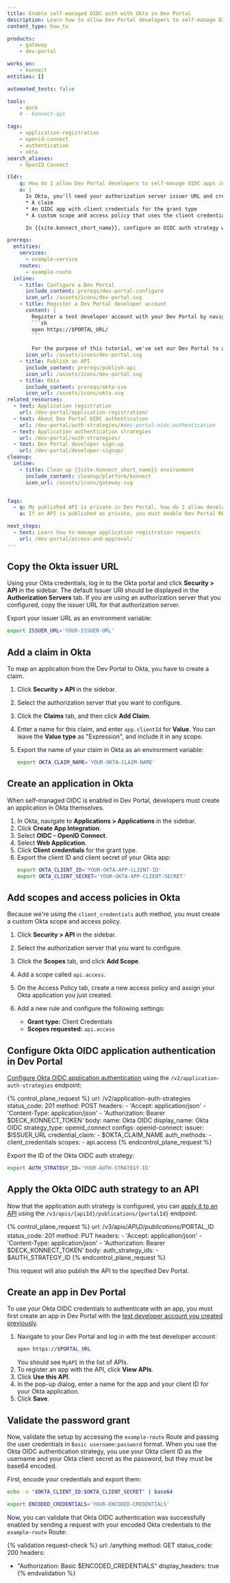 ```yaml
---
title: Enable self-managed OIDC auth with Okta in Dev Portal
description: Learn how to allow Dev Portal developers to self-manage OIDC apps in Okta.
content_type: how_to

products:
    - gateway
    - dev-portal

works_on:
    - konnect
entities: []

automated_tests: false

tools:
    - deck
    # - konnect-api

tags:
    - application-registration
    - openid-connect
    - authentication
    - okta
search_aliases:
    - OpenID Connect

tldr:
    q: How do I allow Dev Portal developers to self-manage OIDC apps in Okta?
    a: |
      In Okta, you'll need your authorization server issuer URL and create the following:
      * A claim
      * An OIDC app with client credentials for the grant type
      * A custom scope and access policy that uses the client credentials grant and your Okta app

      In {{site.konnect_short_name}}, configure an OIDC auth strategy with your Okta issuer URL, your Okta claim name, `client_credentials` for the `auth_methods`, and your custom Okta scope. Any developers who register an application with an API with this authentication strategy applied to it can authenticate by sending `Authorization: Basic $OKTA_CLIENT_ID:$OKTA_CLIENT_SECRET` as a header, where `$OKTA_CLIENT_ID:$OKTA_CLIENT_SECRET` are base64 encoded.

prereqs:
  entities:
    services:
      - example-service
    routes:
      - example-route
  inline:
    - title: Configure a Dev Portal
      include_content: prereqs/dev-portal-configure
      icon_url: /assets/icons/dev-portal.svg
    - title: Register a Dev Portal developer account
      content: |
        Register a test developer account with your Dev Portal by navigating to your Dev Portal and clicking **Sign up**:
        ```sh
        open https://$PORTAL_URL/
        ```
        
        For the purpose of this tutorial, we've set our Dev Portal to automatically approve developer registrations. 
      icon_url: /assets/icons/dev-portal.svg
    - title: Publish an API
      include_content: prereqs/publish-api
      icon_url: /assets/icons/dev-portal.svg
    - title: Okta
      include_content: prereqs/okta-sso
      icon_url: /assets/icons/okta.svg
related_resources:
  - text: Application registration
    url: /dev-portal/application-registration/
  - text: About Dev Portal OIDC authentication
    url: /dev-portal/auth-strategies/#dev-portal-oidc-authentication
  - text: Application authentication strategies
    url: /dev-portal/auth-strategies/
  - text: Dev Portal developer sign-up
    url: /dev-portal/developer-signup/
cleanup:
  inline:
    - title: Clean up {{site.konnect_short_name}} environment
      include_content: cleanup/platform/konnect
      icon_url: /assets/icons/gateway.svg


faqs:
  - q: My published API is private in Dev Portal, how do I allow developers to see it?
    a: If an API is published as private, you must enable Dev Portal RBAC and [developers must sign in](/dev-portal/developer-signup/) to see APIs.

next_steps:
  - text: Learn how to manage application registration requests
    url: /dev-portal/access-and-approval/
---
```


## Copy the Okta issuer URL

Using your Okta credentials, log in to the Okta portal and click **Security > API** in the sidebar. The default Issuer URI should be displayed in the **Authorization Servers** tab. If you are using an authorization server that you configured, copy the issuer URL for that authorization server.

Export your issuer URL as an environment variable:
```sh
export ISSUER_URL='YOUR-ISSUER-URL'
```

## Add a claim in Okta

To map an application from the Dev Portal to Okta, you have to create a claim.

1. Click **Security > API** in the sidebar.

3. Select the authorization server that you want to configure.

4. Click the **Claims** tab, and then click **Add Claim**.

5. Enter a name for this claim, and enter `app.clientId` for **Value**. You can leave the **Value type** as "Expression", and include it in any scope.

1. Export the name of your claim in Okta as an environment variable:
   ```sh
   export OKTA_CLAIM_NAME='YOUR-OKTA-CLAIM-NAME'
   ```

## Create an application in Okta

When self-managed OIDC is enabled in Dev Portal, developers must create an application in Okta themselves.

1. In Okta, navigate to **Applications > Applications** in the sidebar.
1. Click **Create App Integration**.
1. Select **OIDC - OpenID Connect**.
1. Select **Web Application**.
1. Click **Client credentials** for the grant type.
1. Export the client ID and client secret of your Okta app:
   ```sh
   export OKTA_CLIENT_ID='YOUR-OKTA-APP-CLIENT-ID'
   export OKTA_CLIENT_SECRET='YOUR-OKTA-APP-CLIENT-SECRET'
   ```

## Add scopes and access policies in Okta

Because we're using the `client_credentials` auth method, you must create a custom Okta scope and access policy. 

1. Click **Security > API** in the sidebar.

3. Select the authorization server that you want to configure.

4. Click the **Scopes** tab, and click **Add Scope**.

1. Add a scope called `api.access`. 

1. On the Access Policy tab, create a new access policy and assign your Okta application you just created.

1. Add a new rule and configure the following settings:
   * **Grant type:** Client Credentials
   * **Scopes requested:** `api.access` 

## Configure Okta OIDC application authentication in Dev Portal

[Configure Okta OIDC application authentication](/api/konnect/application-auth-strategies/v2/#/operations/create-app-auth-strategy) using the `/v2/application-auth-strategies` endpoint:

<!--vale off-->
{% control_plane_request %}
url: /v2/application-auth-strategies
status_code: 201
method: POST
headers:
    - 'Accept: application/json'
    - 'Content-Type: application/json'
    - 'Authorization: Bearer $DECK_KONNECT_TOKEN'
body:
    name: Okta OIDC
    display_name: Okta OIDC
    strategy_type: openid_connect
    configs:
        openid-connect:
            issuer: $ISSUER_URL
            credential_claim: 
            - $OKTA_CLAIM_NAME
            auth_methods: 
            - client_credentials
            scopes: 
            - api.access
{% endcontrol_plane_request %}
<!--vale on-->

Export the ID of the Okta OIDC auth strategy:

```sh
export AUTH_STRATEGY_ID='YOUR-AUTH-STRATEGY-ID'
```

## Apply the Okta OIDC auth strategy to an API

Now that the application auth strategy is configured, you can [apply it to an API](/api/konnect/api-builder/v3/#/operations/publish-api-to-portal) using the `/v3/apis/{apiId}/publications/{portalId}` endpoint:

<!--vale off-->
{% control_plane_request %}
url: /v3/apis/$API_ID/publications/$PORTAL_ID
status_code: 201
method: PUT
headers:
    - 'Accept: application/json'
    - 'Content-Type: application/json'
    - 'Authorization: Bearer $DECK_KONNECT_TOKEN'
body:
    auth_strategy_ids: 
    - $AUTH_STRATEGY_ID
{% endcontrol_plane_request %}
<!--vale on-->

This request will also publish the API to the specified Dev Portal.

## Create an app in Dev Portal

To use your Okta OIDC credentials to authenticate with an app, you must first create an app in Dev Portal with the [test developer account you created previously](/how-to/enable-oidc-auth-for-dev-portal/#create-a-dev-portal-developer-account).

1. Navigate to your Dev Portal and log in with the test developer account:
   ```sh
   open https://$PORTAL_URL
   ```
   You should see `MyAPI` in the list of APIs.
1. To register an app with the API, click **View APIs**.
1. Click **Use this API**.
1. In the pop-up dialog, enter a name for the app and your client ID for your Okta application.
1. Click **Save**.

## Validate the password grant

Now, validate the setup by accessing the `example-route` Route and passing the user credentials in `Basic username:password` format. When you use the Okta OIDC authentication strategy, you use your Okta client ID as the username and your Okta client secret as the password, but they must be base64 encoded.

First, encode your credentials and export them:
```sh
echo -n "$OKTA_CLIENT_ID:$OKTA_CLIENT_SECRET" | base64
```
```sh
export ENCODED_CREDENTIALS='YOUR-ENCODED-CREDENTIALS'
```

Now, you can validate that Okta OIDC authentication was successfully enabled by sending a request with your encoded Okta credentials to the `example-route` Route:

{% validation request-check %}
url: /anything
method: GET
status_code: 200
headers:
  - "Authorization: Basic $ENCODED_CREDENTIALS"
display_headers: true
{% endvalidation %}




